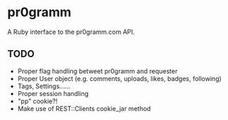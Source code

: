 # pr0gramm

A Ruby interface to the pr0gramm.com API.

## TODO
- Proper flag handling betweet pr0gramm and requester
- Proper User object (e.g. comments, uploads, likes, badges, following)
- Tags, Settings......
- Proper session handling
- "pp" cookie?!
- Make use of REST::Clients cookie_jar method